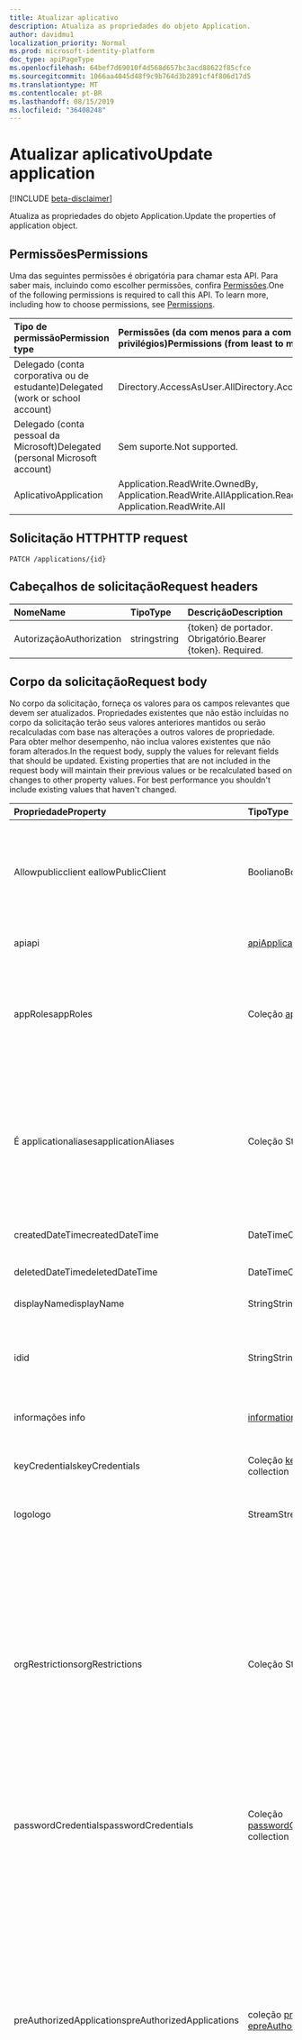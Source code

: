 ```yaml
---
title: Atualizar aplicativo
description: Atualiza as propriedades do objeto Application.
author: davidmu1
localization_priority: Normal
ms.prod: microsoft-identity-platform
doc_type: apiPageType
ms.openlocfilehash: 64bef7d69010f4d568d657bc3acd88622f85cfce
ms.sourcegitcommit: 1066aa4045d48f9c9b764d3b2891cf4f806d17d5
ms.translationtype: MT
ms.contentlocale: pt-BR
ms.lasthandoff: 08/15/2019
ms.locfileid: "36408248"
---
```

# <a name="update-application"></a><span data-ttu-id="1d4a7-103">Atualizar aplicativo</span><span class="sxs-lookup"><span data-stu-id="1d4a7-103">Update application</span></span>

[!INCLUDE [beta-disclaimer](../../includes/beta-disclaimer.md)]

<span data-ttu-id="1d4a7-104">Atualiza as propriedades do objeto Application.</span><span class="sxs-lookup"><span data-stu-id="1d4a7-104">Update the properties of application object.</span></span>
## <a name="permissions"></a><span data-ttu-id="1d4a7-105">Permissões</span><span class="sxs-lookup"><span data-stu-id="1d4a7-105">Permissions</span></span>
<span data-ttu-id="1d4a7-p101">Uma das seguintes permissões é obrigatória para chamar esta API. Para saber mais, incluindo como escolher permissões, confira [Permissões](/graph/permissions-reference).</span><span class="sxs-lookup"><span data-stu-id="1d4a7-p101">One of the following permissions is required to call this API. To learn more, including how to choose permissions, see [Permissions](/graph/permissions-reference).</span></span>


|<span data-ttu-id="1d4a7-108">Tipo de permissão</span><span class="sxs-lookup"><span data-stu-id="1d4a7-108">Permission type</span></span>      | <span data-ttu-id="1d4a7-109">Permissões (da com menos para a com mais privilégios)</span><span class="sxs-lookup"><span data-stu-id="1d4a7-109">Permissions (from least to most privileged)</span></span>              |
|:--------------------|:---------------------------------------------------------|
|<span data-ttu-id="1d4a7-110">Delegado (conta corporativa ou de estudante)</span><span class="sxs-lookup"><span data-stu-id="1d4a7-110">Delegated (work or school account)</span></span> |  <span data-ttu-id="1d4a7-111">Directory.AccessAsUser.All</span><span class="sxs-lookup"><span data-stu-id="1d4a7-111">Directory.AccessAsUser.All</span></span>    |
|<span data-ttu-id="1d4a7-112">Delegado (conta pessoal da Microsoft)</span><span class="sxs-lookup"><span data-stu-id="1d4a7-112">Delegated (personal Microsoft account)</span></span> | <span data-ttu-id="1d4a7-113">Sem suporte.</span><span class="sxs-lookup"><span data-stu-id="1d4a7-113">Not supported.</span></span>    |
|<span data-ttu-id="1d4a7-114">Aplicativo</span><span class="sxs-lookup"><span data-stu-id="1d4a7-114">Application</span></span> | <span data-ttu-id="1d4a7-115">Application.ReadWrite.OwnedBy, Application.ReadWrite.All</span><span class="sxs-lookup"><span data-stu-id="1d4a7-115">Application.ReadWrite.OwnedBy, Application.ReadWrite.All</span></span> |

## <a name="http-request"></a><span data-ttu-id="1d4a7-116">Solicitação HTTP</span><span class="sxs-lookup"><span data-stu-id="1d4a7-116">HTTP request</span></span>
<!-- { "blockType": "ignored" } -->
```http
PATCH /applications/{id}
```
## <a name="request-headers"></a><span data-ttu-id="1d4a7-117">Cabeçalhos de solicitação</span><span class="sxs-lookup"><span data-stu-id="1d4a7-117">Request headers</span></span>
| <span data-ttu-id="1d4a7-118">Nome</span><span class="sxs-lookup"><span data-stu-id="1d4a7-118">Name</span></span>       | <span data-ttu-id="1d4a7-119">Tipo</span><span class="sxs-lookup"><span data-stu-id="1d4a7-119">Type</span></span> | <span data-ttu-id="1d4a7-120">Descrição</span><span class="sxs-lookup"><span data-stu-id="1d4a7-120">Description</span></span>|
|:-----------|:------|:----------|
| <span data-ttu-id="1d4a7-121">Autorização</span><span class="sxs-lookup"><span data-stu-id="1d4a7-121">Authorization</span></span>  | <span data-ttu-id="1d4a7-122">string</span><span class="sxs-lookup"><span data-stu-id="1d4a7-122">string</span></span>  | <span data-ttu-id="1d4a7-p102">{token} de portador. Obrigatório.</span><span class="sxs-lookup"><span data-stu-id="1d4a7-p102">Bearer {token}. Required.</span></span>  |

## <a name="request-body"></a><span data-ttu-id="1d4a7-125">Corpo da solicitação</span><span class="sxs-lookup"><span data-stu-id="1d4a7-125">Request body</span></span>
<span data-ttu-id="1d4a7-p103">No corpo da solicitação, forneça os valores para os campos relevantes que devem ser atualizados. Propriedades existentes que não estão incluídas no corpo da solicitação terão seus valores anteriores mantidos ou serão recalculadas com base nas alterações a outros valores de propriedade. Para obter melhor desempenho, não inclua valores existentes que não foram alterados.</span><span class="sxs-lookup"><span data-stu-id="1d4a7-p103">In the request body, supply the values for relevant fields that should be updated. Existing properties that are not included in the request body will maintain their previous values or be recalculated based on changes to other property values. For best performance you shouldn't include existing values that haven't changed.</span></span>

| <span data-ttu-id="1d4a7-129">Propriedade</span><span class="sxs-lookup"><span data-stu-id="1d4a7-129">Property</span></span>     | <span data-ttu-id="1d4a7-130">Tipo</span><span class="sxs-lookup"><span data-stu-id="1d4a7-130">Type</span></span>   |<span data-ttu-id="1d4a7-131">Descrição</span><span class="sxs-lookup"><span data-stu-id="1d4a7-131">Description</span></span>|
|:---------------|:--------|:----------|
|<span data-ttu-id="1d4a7-132">Allowpublicclient e</span><span class="sxs-lookup"><span data-stu-id="1d4a7-132">allowPublicClient</span></span>|<span data-ttu-id="1d4a7-133">Booliano</span><span class="sxs-lookup"><span data-stu-id="1d4a7-133">Boolean</span></span>| <span data-ttu-id="1d4a7-134">Especifica se o aplicativo pode atuar como um cliente público.</span><span class="sxs-lookup"><span data-stu-id="1d4a7-134">Specifies if the application can act as a public client.</span></span> <span data-ttu-id="1d4a7-135">Por exemplo, um aplicativo instalado em execução em um dispositivo móvel.</span><span class="sxs-lookup"><span data-stu-id="1d4a7-135">For example,  an installed application running on a mobile device.</span></span> <span data-ttu-id="1d4a7-136">O valor padrão é *false*.</span><span class="sxs-lookup"><span data-stu-id="1d4a7-136">Default value is *false*.</span></span> |
|<span data-ttu-id="1d4a7-137">api</span><span class="sxs-lookup"><span data-stu-id="1d4a7-137">api</span></span>|[<span data-ttu-id="1d4a7-138">apiApplication</span><span class="sxs-lookup"><span data-stu-id="1d4a7-138">apiApplication</span></span>](../resources/apiapplication.md)| <span data-ttu-id="1d4a7-139">Especifica configurações para um aplicativo de API.</span><span class="sxs-lookup"><span data-stu-id="1d4a7-139">Specifies settings for an API application.</span></span> |
|<span data-ttu-id="1d4a7-140">appRoles</span><span class="sxs-lookup"><span data-stu-id="1d4a7-140">appRoles</span></span>|<span data-ttu-id="1d4a7-141">Coleção [appRole](../resources/approle.md)</span><span class="sxs-lookup"><span data-stu-id="1d4a7-141">[appRole](../resources/approle.md) collection</span></span>|<span data-ttu-id="1d4a7-142">A coleção de funções de aplicativo que um aplicativo pode declarar.</span><span class="sxs-lookup"><span data-stu-id="1d4a7-142">The collection of application roles that an application may declare.</span></span> <span data-ttu-id="1d4a7-143">Essas funções podem ser atribuídas a usuários, grupos ou entidades de serviço.</span><span class="sxs-lookup"><span data-stu-id="1d4a7-143">These roles can be assigned to users, groups, or service principals.</span></span> <span data-ttu-id="1d4a7-144">Não anulável.</span><span class="sxs-lookup"><span data-stu-id="1d4a7-144">Not nullable.</span></span>|
|<span data-ttu-id="1d4a7-145">É applicationaliases</span><span class="sxs-lookup"><span data-stu-id="1d4a7-145">applicationAliases</span></span>|<span data-ttu-id="1d4a7-146">Coleção String</span><span class="sxs-lookup"><span data-stu-id="1d4a7-146">String collection</span></span>| <span data-ttu-id="1d4a7-147">Os URIs que identificam o aplicativo.</span><span class="sxs-lookup"><span data-stu-id="1d4a7-147">The URIs that identify the application.</span></span> <span data-ttu-id="1d4a7-148">Para saber mais, confira [Objetos do aplicativo e objetos da entidade de serviço](https://azure.microsoft.com/documentation/articles/active-directory-application-objects/).</span><span class="sxs-lookup"><span data-stu-id="1d4a7-148">For more information see, [Application Objects and Service Principal Objects](https://azure.microsoft.com/documentation/articles/active-directory-application-objects/).</span></span> <span data-ttu-id="1d4a7-149">O operador *any* é obrigatório para expressões de filtro em propriedades de vários valores.</span><span class="sxs-lookup"><span data-stu-id="1d4a7-149">The *any* operator is required for filter expressions on multi-valued properties.</span></span> <span data-ttu-id="1d4a7-150">Não anulável.</span><span class="sxs-lookup"><span data-stu-id="1d4a7-150">Not nullable.</span></span> |
|<span data-ttu-id="1d4a7-151">createdDateTime</span><span class="sxs-lookup"><span data-stu-id="1d4a7-151">createdDateTime</span></span>|<span data-ttu-id="1d4a7-152">DateTimeOffset</span><span class="sxs-lookup"><span data-stu-id="1d4a7-152">DateTimeOffset</span></span>| <span data-ttu-id="1d4a7-153">A data e a hora que o aplicativo foi registrado.</span><span class="sxs-lookup"><span data-stu-id="1d4a7-153">The date and time the application was registered.</span></span> |
|<span data-ttu-id="1d4a7-154">deletedDateTime</span><span class="sxs-lookup"><span data-stu-id="1d4a7-154">deletedDateTime</span></span>|<span data-ttu-id="1d4a7-155">DateTimeOffset</span><span class="sxs-lookup"><span data-stu-id="1d4a7-155">DateTimeOffset</span></span>| <span data-ttu-id="1d4a7-156">A data e a hora que o aplicativo foi excluído.</span><span class="sxs-lookup"><span data-stu-id="1d4a7-156">The date and time the application was deleted.</span></span> |
|<span data-ttu-id="1d4a7-157">displayName</span><span class="sxs-lookup"><span data-stu-id="1d4a7-157">displayName</span></span>|<span data-ttu-id="1d4a7-158">String</span><span class="sxs-lookup"><span data-stu-id="1d4a7-158">String</span></span>|<span data-ttu-id="1d4a7-159">O nome de exibição do aplicativo.</span><span class="sxs-lookup"><span data-stu-id="1d4a7-159">The display name for the application.</span></span> |
|<span data-ttu-id="1d4a7-160">id</span><span class="sxs-lookup"><span data-stu-id="1d4a7-160">id</span></span>|<span data-ttu-id="1d4a7-161">String</span><span class="sxs-lookup"><span data-stu-id="1d4a7-161">String</span></span>|<span data-ttu-id="1d4a7-162">O identificador exclusivo do aplicativo.</span><span class="sxs-lookup"><span data-stu-id="1d4a7-162">The unique identifier for the application.</span></span> <span data-ttu-id="1d4a7-163">Herdado de [directoryObject](../resources/directoryobject.md).</span><span class="sxs-lookup"><span data-stu-id="1d4a7-163">Inherited from [directoryObject](../resources/directoryobject.md).</span></span> <span data-ttu-id="1d4a7-164">Chave.</span><span class="sxs-lookup"><span data-stu-id="1d4a7-164">Key.</span></span> <span data-ttu-id="1d4a7-165">Não anulável.</span><span class="sxs-lookup"><span data-stu-id="1d4a7-165">Not nullable.</span></span> <span data-ttu-id="1d4a7-166">Somente leitura.</span><span class="sxs-lookup"><span data-stu-id="1d4a7-166">Read-only.</span></span> |
|<span data-ttu-id="1d4a7-167">informações </span><span class="sxs-lookup"><span data-stu-id="1d4a7-167">info</span></span>|[<span data-ttu-id="1d4a7-168">informationalUrl</span><span class="sxs-lookup"><span data-stu-id="1d4a7-168">informationalUrl</span></span>](../resources/informationalurl.md)| <span data-ttu-id="1d4a7-169">Informações de perfil básicas do aplicativo.</span><span class="sxs-lookup"><span data-stu-id="1d4a7-169">Basic profile information of the application.</span></span> | <span data-ttu-id="1d4a7-170">Especifica configurações para clientes instalados, como dispositivos móveis ou da área de trabalho.</span><span class="sxs-lookup"><span data-stu-id="1d4a7-170">Specifies settings for installed clients such as desktop or mobile devices.</span></span> |
|<span data-ttu-id="1d4a7-171">keyCredentials</span><span class="sxs-lookup"><span data-stu-id="1d4a7-171">keyCredentials</span></span>|<span data-ttu-id="1d4a7-172">Coleção [keyCredential](../resources/keycredential.md)</span><span class="sxs-lookup"><span data-stu-id="1d4a7-172">[keyCredential](../resources/keycredential.md) collection</span></span>|<span data-ttu-id="1d4a7-173">A coleção de credenciais chaves associada ao aplicativo Não anulável.</span><span class="sxs-lookup"><span data-stu-id="1d4a7-173">The collection of key credentials associated with the application Not nullable.</span></span> |
|<span data-ttu-id="1d4a7-174">logo</span><span class="sxs-lookup"><span data-stu-id="1d4a7-174">logo</span></span>|<span data-ttu-id="1d4a7-175">Stream</span><span class="sxs-lookup"><span data-stu-id="1d4a7-175">Stream</span></span>|<span data-ttu-id="1d4a7-176">O principal logotipo do aplicativo.</span><span class="sxs-lookup"><span data-stu-id="1d4a7-176">The main logo for the application.</span></span> <span data-ttu-id="1d4a7-177">Não anulável.</span><span class="sxs-lookup"><span data-stu-id="1d4a7-177">Not nullable.</span></span> |
|<span data-ttu-id="1d4a7-178">orgRestrictions</span><span class="sxs-lookup"><span data-stu-id="1d4a7-178">orgRestrictions</span></span>|<span data-ttu-id="1d4a7-179">Coleção String</span><span class="sxs-lookup"><span data-stu-id="1d4a7-179">String collection</span></span>| <span data-ttu-id="1d4a7-180">A organização tenantIds à qual o aplicativo é restrito.</span><span class="sxs-lookup"><span data-stu-id="1d4a7-180">The organizational tenantIds to which the application is restricted.</span></span>  <span data-ttu-id="1d4a7-181">Se a coleção estiver vazia, o aplicativo será multilocatário (não restrito).</span><span class="sxs-lookup"><span data-stu-id="1d4a7-181">If the collection is empty, the application is multi-tenant (not restricted).</span></span> <span data-ttu-id="1d4a7-182">Se a coleção contiver tenantIds, o aplicativo será restrito ao tenantIds organizacional na coleção.</span><span class="sxs-lookup"><span data-stu-id="1d4a7-182">If the collection contains tenantIds, the application is restricted to the organizational tenantIds in the collection.</span></span> <span data-ttu-id="1d4a7-183">A especificação de outros locatários, mas não o tenantid onde o aplicativo está registrado indica que a própria tenantid do aplicativo está indiretamente incluída.</span><span class="sxs-lookup"><span data-stu-id="1d4a7-183">Specifying other tenants but not the tenantId where the application is registered implies that the application's own tenantId is indirectly included.</span></span> |
|<span data-ttu-id="1d4a7-184">passwordCredentials</span><span class="sxs-lookup"><span data-stu-id="1d4a7-184">passwordCredentials</span></span>|<span data-ttu-id="1d4a7-185">Coleção [passwordCredential](../resources/passwordcredential.md)</span><span class="sxs-lookup"><span data-stu-id="1d4a7-185">[passwordCredential](../resources/passwordcredential.md) collection</span></span>|<span data-ttu-id="1d4a7-186">A coleção de credenciais de senha associada ao aplicativo.</span><span class="sxs-lookup"><span data-stu-id="1d4a7-186">The collection of password credentials associated with the application.</span></span> <span data-ttu-id="1d4a7-187">Não anulável.</span><span class="sxs-lookup"><span data-stu-id="1d4a7-187">Not nullable.</span></span>|
|<span data-ttu-id="1d4a7-188">preAuthorizedApplications</span><span class="sxs-lookup"><span data-stu-id="1d4a7-188">preAuthorizedApplications</span></span>|<span data-ttu-id="1d4a7-189">coleção [preauthorizedapplication e](../resources/preauthorizedapplication.md)</span><span class="sxs-lookup"><span data-stu-id="1d4a7-189">[preAuthorizedApplication](../resources/preauthorizedapplication.md) collection</span></span>| <span data-ttu-id="1d4a7-190">Lista os aplicativos e as permissões solicitadas para o consentimento implícito.</span><span class="sxs-lookup"><span data-stu-id="1d4a7-190">Lists applications and requested permissions for implicit consent.</span></span> <span data-ttu-id="1d4a7-191">Requer um administrador para ter fornecido o consentimento para o aplicativo.</span><span class="sxs-lookup"><span data-stu-id="1d4a7-191">Requires an admin to have provided consent to the application.</span></span> <span data-ttu-id="1d4a7-192">o preAuthorizedApplications não exige que o usuário concorde com as permissões solicitadas.</span><span class="sxs-lookup"><span data-stu-id="1d4a7-192">preAuthorizedApplications do not require the user to consent to the requested permissions.</span></span> <span data-ttu-id="1d4a7-193">As permissões listadas no preAuthorizedApplications não exigem o consentimento do usuário.</span><span class="sxs-lookup"><span data-stu-id="1d4a7-193">Permissions listed in preAuthorizedApplications do not require user consent.</span></span> <span data-ttu-id="1d4a7-194">No entanto, as permissões adicionais solicitadas não listadas no preAuthorizedApplications exigem o consentimento do usuário.</span><span class="sxs-lookup"><span data-stu-id="1d4a7-194">However, any additional requested permissions not listed in preAuthorizedApplications require user consent.</span></span> |
|<span data-ttu-id="1d4a7-195">requiredResourceAccess</span><span class="sxs-lookup"><span data-stu-id="1d4a7-195">requiredResourceAccess</span></span>|<span data-ttu-id="1d4a7-196">[requiredResourceAccess](../resources/requiredresourceaccess.md) collection</span><span class="sxs-lookup"><span data-stu-id="1d4a7-196">[requiredResourceAccess](../resources/requiredresourceaccess.md) collection</span></span>|<span data-ttu-id="1d4a7-197">Especifica os recursos para os quais esse aplicativo requer acesso e o conjunto de escopos de permissão e funções de aplicativo do OAuth necessários em cada um desses recursos.</span><span class="sxs-lookup"><span data-stu-id="1d4a7-197">Specifies resources that this application requires access to and the set of OAuth permission scopes and application roles that it needs under each of those resources.</span></span> <span data-ttu-id="1d4a7-198">Essa pré-configuração de acesso necessário aos recursos impulsiona a experiência de consentimento.</span><span class="sxs-lookup"><span data-stu-id="1d4a7-198">This pre-configuration of required resource access drives the consent experience.</span></span> <span data-ttu-id="1d4a7-199">Não anulável.</span><span class="sxs-lookup"><span data-stu-id="1d4a7-199">Not nullable.</span></span>|
|<span data-ttu-id="1d4a7-200">tags</span><span class="sxs-lookup"><span data-stu-id="1d4a7-200">tags</span></span>|<span data-ttu-id="1d4a7-201">Coleção String</span><span class="sxs-lookup"><span data-stu-id="1d4a7-201">String collection</span></span>| <span data-ttu-id="1d4a7-202">Sequências personalizadas que podem ser usadas para categorizar e identificar o aplicativo.</span><span class="sxs-lookup"><span data-stu-id="1d4a7-202">Custom strings that can be used to categorize and identify the application.</span></span> |
|<span data-ttu-id="1d4a7-203">web</span><span class="sxs-lookup"><span data-stu-id="1d4a7-203">web</span></span>|[<span data-ttu-id="1d4a7-204">webApplication</span><span class="sxs-lookup"><span data-stu-id="1d4a7-204">webApplication</span></span>](../resources/webapplication.md)| <span data-ttu-id="1d4a7-205">Especifica configurações para um aplicativo Web.</span><span class="sxs-lookup"><span data-stu-id="1d4a7-205">Specifies settings for a web application.</span></span> |

## <a name="response"></a><span data-ttu-id="1d4a7-206">Resposta</span><span class="sxs-lookup"><span data-stu-id="1d4a7-206">Response</span></span>

<span data-ttu-id="1d4a7-207">Se tiver êxito, este método retornará `204 No Content` um código de resposta e não retornará nada no corpo da resposta.</span><span class="sxs-lookup"><span data-stu-id="1d4a7-207">If successful, this method returns a `204 No Content` response code and does not return anything in the response body.</span></span>
## <a name="example"></a><span data-ttu-id="1d4a7-208">Exemplo</span><span class="sxs-lookup"><span data-stu-id="1d4a7-208">Example</span></span>
##### <a name="request"></a><span data-ttu-id="1d4a7-209">Solicitação</span><span class="sxs-lookup"><span data-stu-id="1d4a7-209">Request</span></span>
<span data-ttu-id="1d4a7-210">Este é um exemplo da solicitação.</span><span class="sxs-lookup"><span data-stu-id="1d4a7-210">Here is an example of the request.</span></span>

# <a name="httptabhttp"></a>[<span data-ttu-id="1d4a7-211">HTTP</span><span class="sxs-lookup"><span data-stu-id="1d4a7-211">HTTP</span></span>](#tab/http)
<!-- {
  "blockType": "request",
  "name": "update_application"
}-->
```http
PATCH https://graph.microsoft.com/beta/applications/{id}
Content-type: application/json
Content-length: 72

{
  "allowPublicClient": false,
  "displayName": "New display name"
}
```
# <a name="ctabcsharp"></a>[<span data-ttu-id="1d4a7-212">C#</span><span class="sxs-lookup"><span data-stu-id="1d4a7-212">C#</span></span>](#tab/csharp)
[!INCLUDE [sample-code](../includes/snippets/csharp/update-application-csharp-snippets.md)]
[!INCLUDE [sdk-documentation](../includes/snippets/snippets-sdk-documentation-link.md)]

# <a name="javascripttabjavascript"></a>[<span data-ttu-id="1d4a7-213">JavaScript</span><span class="sxs-lookup"><span data-stu-id="1d4a7-213">JavaScript</span></span>](#tab/javascript)
[!INCLUDE [sample-code](../includes/snippets/javascript/update-application-javascript-snippets.md)]
[!INCLUDE [sdk-documentation](../includes/snippets/snippets-sdk-documentation-link.md)]

# <a name="objective-ctabobjc"></a>[<span data-ttu-id="1d4a7-214">Objetivo-C</span><span class="sxs-lookup"><span data-stu-id="1d4a7-214">Objective-C</span></span>](#tab/objc)
[!INCLUDE [sample-code](../includes/snippets/objc/update-application-objc-snippets.md)]
[!INCLUDE [sdk-documentation](../includes/snippets/snippets-sdk-documentation-link.md)]

---

##### <a name="response"></a><span data-ttu-id="1d4a7-215">Resposta</span><span class="sxs-lookup"><span data-stu-id="1d4a7-215">Response</span></span>
<span data-ttu-id="1d4a7-216">Observação: o objeto response mostrado aqui pode estar truncado por motivos de concisão.</span><span class="sxs-lookup"><span data-stu-id="1d4a7-216">Note: The response object shown here may be truncated for brevity.</span></span> 
<!-- {
  "blockType": "response",
  "truncated": true,
  "@odata.type": "microsoft.graph.application"
} -->
```http
HTTP/1.1 204 No Content
```

<!-- uuid: 8fcb5dbc-d5aa-4681-8e31-b001d5168d79
2015-10-25 14:57:30 UTC -->
<!--
{
  "type": "#page.annotation",
  "description": "Update application",
  "keywords": "",
  "section": "documentation",
  "tocPath": "",
  "suppressions": [
  ]
}
-->
